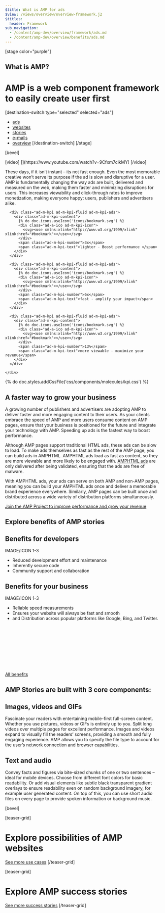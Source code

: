 ```yaml
---
$title: What is AMP for ads
$view: /views/overview/overview-framework.j2
$titles:
  header: Framework
sub_navigation:
  - /content/amp-dev/overview/framework/ads.md
  - /content/amp-dev/overview/benefits/ads.md
---
```

[stage color="purple"]
<amp-img src="/static/img/stage_placeholder.png" height="1500" width="1450" layout="responsive" />

## What is AMP?
# AMP is a web component framework to easily create user first
[destination-switch type="selected" selected="ads"]
- [ads](/content/amp-dev/overview/framework/ads.md)
- [websites](/content/amp-dev/overview/framework/websites.md)
- [stories](/content/amp-dev/overview/framework/stories.md)
- [e-mails](/content/amp-dev/overview/framework/emails.md)
- [overview](/content/amp-dev/overview/framework/overview.md)
[/destination-switch]
[/stage]

[bevel]


<section class="main intro">
  [video]
  [](https://www.youtube.com/watch?v=9Cfxm7cikMY)
  [/video]

  <div class="intro">
    <p>These days, if it isn’t instant – its not fast enough. Even the most memorable creative won’t serve its purpose if the ad is slow and disruptive for a user. AMP is fundamentally changing the way ads are built, delivered and measured on the web, making them faster and minimizing disruptions for users. This increases viewability and click-through rates to improve monetization, making everyone happy: users, publishers and advertisers alike.</p>
  </div>
</section>

<section class="main kpi-grid">
  <div class="ad-o-teaser-grid">
    <div class="ad-o-teaser-grid-list ad-o-teaser-grid-list-count-3">

      <div class="ad-m-kpi ad-m-kpi-fluid ad-m-kpi-ads">
        <div class="ad-m-kpi-content">
          {% do doc.icons.useIcon('icons/bookmark.svg') %}
          <div class="ad-a-ico ad-m-kpi-icon">
            <svg><use xmlns:xlink="http://www.w3.org/1999/xlink" xlink:href="#bookmark"></use></svg>
          </div>
          <span class="ad-m-kpi-number">3x</span>
          <span class="ad-m-kpi-text">lighter - Boost performance </span>
        </div>
      </div>

      <div class="ad-m-kpi ad-m-kpi-fluid ad-m-kpi-ads">
        <div class="ad-m-kpi-content">
          {% do doc.icons.useIcon('icons/bookmark.svg') %}
          <div class="ad-a-ico ad-m-kpi-icon">
            <svg><use xmlns:xlink="http://www.w3.org/1999/xlink" xlink:href="#bookmark"></use></svg>
          </div>
          <span class="ad-m-kpi-number">6x</span>
          <span class="ad-m-kpi-text">fast - amplify your impact</span>
        </div>
      </div>

      <div class="ad-m-kpi ad-m-kpi-fluid ad-m-kpi-ads">
        <div class="ad-m-kpi-content">
          {% do doc.icons.useIcon('icons/bookmark.svg') %}
          <div class="ad-a-ico ad-m-kpi-icon">
            <svg><use xmlns:xlink="http://www.w3.org/1999/xlink" xlink:href="#bookmark"></use></svg>
          </div>
          <span class="ad-m-kpi-number">13%</span>
          <span class="ad-m-kpi-text">more viewable - maximize your revenue</span>
        </div>
      </div>

    </div>
  </div>
</section>
{% do doc.styles.addCssFile('css/components/molecules/kpi.css') %}


<section class="main copy">
  <h1>A faster way to grow your business</h1>
  <p>A growing number of publishers and advertisers are adopting AMP to deliver faster and more engaging content to their users. As your clients embrace the speed of AMP and more users consume content on AMP pages, ensure that your business is positioned for the future and integrate your technology with AMP. Speeding up ads is the fastest way to boost performance. </p>

  <p>Although AMP pages support traditional HTML ads, these ads can be slow to load. To make ads themselves as fast as the rest of the AMP page, you can build ads in AMPHTML.  AMPHTML ads load as fast as content, so they are more viewable and more likely to be engaged with. <a href="">AMPHTML ads</a> are only delivered after being validated, ensuring that the ads are free of malware.</p>

  <p>With AMPHTML ads, your ads can serve on both AMP and non-AMP pages, meaning you can build your AMPHTML ads once and deliver a memorable brand experience everywhere. Similarly, AMP pages can be built once and distributed across a wide variety of distribution platforms simultaneously.</p>

  <a href="">Join the AMP Project to improve performance and grow your revenue</a>
</section>

<section class="main benefits ads">
  <h1>Explore benefits of AMP stories</h1>

  <div class="benefit-cards">
    <div class="ad-m-benefit-card ad-m-benefit-card-left">
      <div class="ad-m-benefit-card-content">
        <h2>Benefits for developers</h2>
        <div class="ad-a-divider-benefit"></div>
        <p>IMAGE/ICON 1-3</p>
        <ul>
          <li>Reduced development effort and maintenance</li>
          <li>Inherently secure code</li>
          <li>Community support and collaboration</li>
        </ul>
      </div>
    </div>
    <div class="ad-m-benefit-card  ad-m-benefit-card-right">
      <div class="ad-m-benefit-card-content">
        <h2>Benefits for your business</h2>
        <div class="ad-a-divider-benefit"></div>
        <p>IMAGE/ICON 1-3</p>
        <ul>
          <li>Reliable speed measurements</li>
          <li>Ensures your website will always be fast and smooth</li>
          <li>and Distribution across popular platforms like Google, Bing, and Twitter.</li>
        </ul>
      </div>
    </div>
  </div>

  <a class="ad-m-lnk ad-m-lnk-square" href="http://localhost:8080/shared/fill-ins/use-case.html">
    <div class="ad-a-ico ad-m-lnk-icon">
      <svg><use xmlns:xlink="http://www.w3.org/1999/xlink" xlink:href="#internal"></use></svg>
    </div>
    <span class="ad-m-lnk-text">All benefits</span>
  </a>

</section>

<section class="main core-components">
  <h2>AMP Stories are built with 3 core components:</h2>
  <div class="component image">
    <div class="image-container">
      <amp-img src="/static/img/teaser-placeholder-1x1.jpg" layout="responsive" height="1" width="1"></amp-img>
    </div>
    <div class="component text">
      <h2>Images, videos and GIFs</h2>
      <p>Fascinate your readers with entertaining mobile-first full-screen content. Whether you use pictures, videos or GIFs is entirely up to you. Split long videos over multiple pages for excellent performance. Images and videos expand to visually fill the readers’ screens, providing a smooth and fully engaging experience. AMP allows you to specify the file type to account for the user’s network connection and browser capabilities.<p>
    </div>
  </div>
  <div class="component image">
    <div class="component text">
      <h2>Text and audio</h2>
      <p>Convey facts and figures via bite-sized chunks of one or two sentences – ideal for mobile devices. Choose from different font colors for basic readability. Or add visual elements like subtle black transparent gradient overlays to ensure readability even on random background imagery, for example user generated content. On top of this, you can use short audio files on every page to provide spoken information or background music.<p>
    </div>
    <div class="image-container">
      <amp-img src="/static/img/teaser-placeholder-1x1.jpg" layout="responsive" height="1" width="1"></amp-img>
    </div>
  </div>

</section>

[bevel]

[teaser-grid]
# Explore possibilities of AMP websites
[](content/shared/fill-ins/use-case-2.md)
[](content/shared/fill-ins/use-case-2.md)
[](content/shared/fill-ins/use-case-2.md)
[](content/shared/fill-ins/use-case-2.md)

[See more use cases](content/shared/fill-ins/use-case.md)
[/teaser-grid]

[teaser-grid]
# Explore AMP success stories
[](content/shared/fill-ins/success-story-3.md)
[](content/shared/fill-ins/success-story-3.md)
[](content/shared/fill-ins/success-story-3.md)
[](content/shared/fill-ins/success-story-3.md)

[See more success stories](content/shared/fill-ins/success-story.md)
[/teaser-grid]
